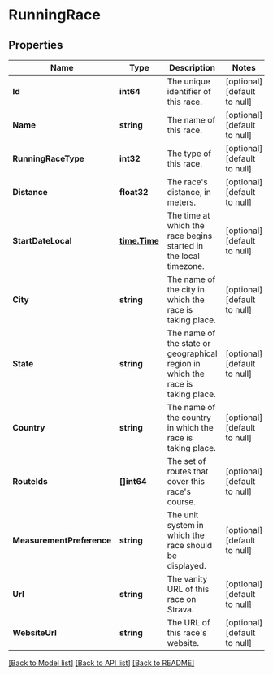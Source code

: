 # RunningRace

## Properties
Name | Type | Description | Notes
------------ | ------------- | ------------- | -------------
**Id** | **int64** | The unique identifier of this race. | [optional] [default to null]
**Name** | **string** | The name of this race. | [optional] [default to null]
**RunningRaceType** | **int32** | The type of this race. | [optional] [default to null]
**Distance** | **float32** | The race&#39;s distance, in meters. | [optional] [default to null]
**StartDateLocal** | [**time.Time**](time.Time.md) | The time at which the race begins started in the local timezone. | [optional] [default to null]
**City** | **string** | The name of the city in which the race is taking place. | [optional] [default to null]
**State** | **string** | The name of the state or geographical region in which the race is taking place. | [optional] [default to null]
**Country** | **string** | The name of the country in which the race is taking place. | [optional] [default to null]
**RouteIds** | **[]int64** | The set of routes that cover this race&#39;s course. | [optional] [default to null]
**MeasurementPreference** | **string** | The unit system in which the race should be displayed. | [optional] [default to null]
**Url** | **string** | The vanity URL of this race on Strava. | [optional] [default to null]
**WebsiteUrl** | **string** | The URL of this race&#39;s website. | [optional] [default to null]

[[Back to Model list]](../README.md#documentation-for-models) [[Back to API list]](../README.md#documentation-for-api-endpoints) [[Back to README]](../README.md)


